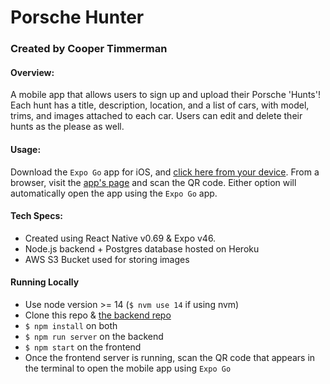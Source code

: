 # Porsche Hunter

### Created by Cooper Timmerman

#### Overview:

A mobile app that allows users to sign up and upload their Porsche 'Hunts'! Each hunt has a title, description, location, and a list of cars, with model, trims, and images attached to each car. Users can edit and delete their hunts as the please as well.

#### Usage:

Download the `Expo Go` app for iOS, and [click here from your device](exp://exp.host/@cooper.timmerman/porsche_hunter_mobile?release-channel=default). From a browser, visit the [app's page](https://expo.dev/@cooper.timmerman/porsche_hunter_mobile?serviceType=classic&distribution=expo-go) and scan the QR code. Either option will automatically open the app using the `Expo Go` app.

#### Tech Specs:

- Created using React Native v0.69 & Expo v46.
- Node.js backend + Postgres database hosted on Heroku
- AWS S3 Bucket used for storing images

#### Running Locally

- Use node version >= 14 (`$ nvm use 14` if using nvm)
- Clone this repo & [the backend repo](https://github.com/coopdog95/porsche_hunter)
- `$ npm install` on both
- `$ npm run server` on the backend
- `$ npm start` on the frontend
- Once the frontend server is running, scan the QR code that appears in the terminal to open the mobile app using `Expo Go`
